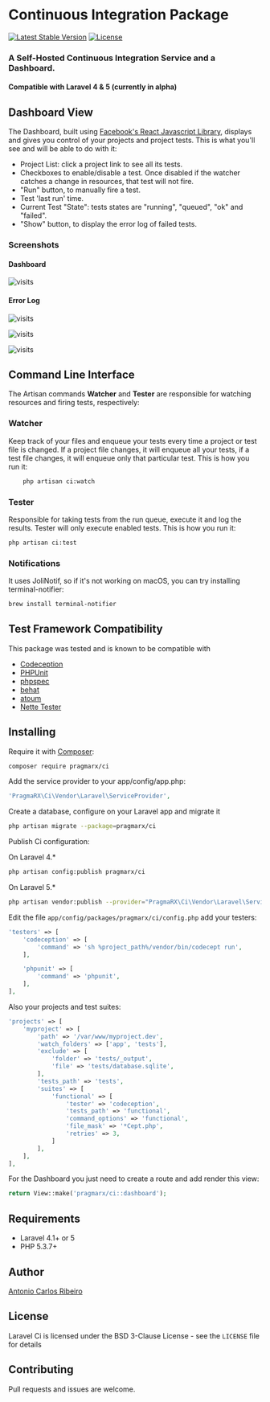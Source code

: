 # Continuous Integration Package

[![Latest Stable Version](https://img.shields.io/packagist/v/pragmarx/ci.svg?style=flat-square)](https://packagist.org/packages/pragmarx/ci) 
[![License](https://img.shields.io/badge/license-BSD_3_Clause-brightgreen.svg?style=flat-square)](LICENSE)

### A Self-Hosted Continuous Integration Service and a Dashboard.

#### Compatible with Laravel 4 & 5 (currently in alpha)

## Dashboard View

The Dashboard, built using [Facebook's React Javascript Library](http://facebook.github.io/react/), displays and gives you control of your projects and project tests. This is what you'll see and will be able to do with it:

* Project List: click a project link to see all its tests.
* Checkboxes to enable/disable a test. Once disabled if the watcher catches a change in resources, that test will not fire.
* "Run" button, to manually fire a test.
* Test 'last run' time.
* Current Test "State": tests states are "running", "queued", "ok" and "failed".
* "Show" button, to display the error log of failed tests.

### Screenshots

#### Dashboard

![visits](https://raw.githubusercontent.com/antonioribeiro/ci/master/src/views/screenshots/dashboard.png)

#### Error Log
![visits](https://raw.githubusercontent.com/antonioribeiro/ci/master/src/views/screenshots/errorlog1.png)

![visits](https://raw.githubusercontent.com/antonioribeiro/ci/master/src/views/screenshots/errorlog2.png)

![visits](https://raw.githubusercontent.com/antonioribeiro/ci/master/src/views/screenshots/errorlog3.png)

## Command Line Interface

The Artisan commands **Watcher** and **Tester** are responsible for watching resources and firing tests, respectively:

### Watcher

Keep track of your files and enqueue your tests every time a project or test file is changed. If a project file changes, it will enqueue all your tests, if a test file changes, it will enqueue only that particular test. This is how you run it:

``` bash
    php artisan ci:watch
```

### Tester

Responsible for taking tests from the run queue, execute it and log the results. Tester will only execute enabled tests. This is how you run it:

``` bash
php artisan ci:test
```

### Notifications

It uses JoliNotif, so if it's not working on macOS, you can try installing terminal-notifier:

``` bash
brew install terminal-notifier
```

## Test Framework Compatibility

This package was tested and is known to be compatible with

* [Codeception](http://codeception.com/)
* [PHPUnit](https://phpunit.de/)
* [phpspec](http://www.phpspec.net/)
* [behat](http://docs.behat.org/)
* [atoum](https://github.com/atoum/atoum)
* [Nette Tester](http://tester.nette.org/en/)

## Installing

Require it with [Composer](http://getcomposer.org/):

``` bash
composer require pragmarx/ci
```

Add the service provider to your app/config/app.php:

``` php
'PragmaRX\Ci\Vendor\Laravel\ServiceProvider',
```

Create a database, configure on your Laravel app and migrate it

``` bash
php artisan migrate --package=pragmarx/ci
```

Publish Ci configuration:

On Laravel 4.*

``` bash
php artisan config:publish pragmarx/ci
```

On Laravel 5.*

``` bash
php artisan vendor:publish --provider="PragmaRX\Ci\Vendor\Laravel\ServiceProvider"
```

Edit the file `app/config/packages/pragmarx/ci/config.php` add your testers:

``` php
'testers' => [
    'codeception' => [
        'command' => 'sh %project_path%/vendor/bin/codecept run',
    ],

    'phpunit' => [
        'command' => 'phpunit',
    ],
],
```

Also your projects and test suites:

``` php
'projects' => [
    'myproject' => [
        'path' => '/var/www/myproject.dev',
        'watch_folders' => ['app', 'tests'],
        'exclude' => [
            'folder' => 'tests/_output',
            'file' => 'tests/database.sqlite',
        ],
        'tests_path' => 'tests',
        'suites' => [
            'functional' => [
                'tester' => 'codeception',
                'tests_path' => 'functional',
                'command_options' => 'functional',
                'file_mask' => '*Cept.php',
                'retries' => 3,
            ]
        ],
    ],
],
```

For the Dashboard you just need to create a route and add render this view:

``` php
return View::make('pragmarx/ci::dashboard');
```

## Requirements

- Laravel 4.1+ or 5
- PHP 5.3.7+

## Author

[Antonio Carlos Ribeiro](http://twitter.com/iantonioribeiro)

## License

Laravel Ci is licensed under the BSD 3-Clause License - see the `LICENSE` file for details

## Contributing

Pull requests and issues are welcome.
